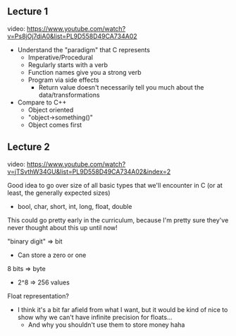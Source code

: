 
## Lecture 1

video: https://www.youtube.com/watch?v=Ps8jOj7diA0&list=PL9D558D49CA734A02

- Understand the "paradigm" that C represents
	- Imperative/Procedural 
	- Regularly starts with a verb
	- Function names give you a strong verb
	- Program via side effects
		- Return value doesn't necessarily tell you much about the data/transformations
- Compare to C++
	- Object oriented
	- "object->something()"
	- Object comes first

## Lecture 2

video: https://www.youtube.com/watch?v=jTSvthW34GU&list=PL9D558D49CA734A02&index=2

Good idea to go over size of all basic types that we'll encounter in C (or at least, the generally expected sizes)
- bool, char, short, int, long, float, double

This could go pretty early in the curriculum, because I'm pretty sure they've never thought about this up until now!

"binary digit" => bit
- Can store a zero or one

8 bits => byte
- 2^8 => 256 values


Float representation?
- I think it's a bit far afield from what I want, but it would be kind of nice to show why we can't have infinite precision for floats...
	- And why you shouldn't use them to store money haha